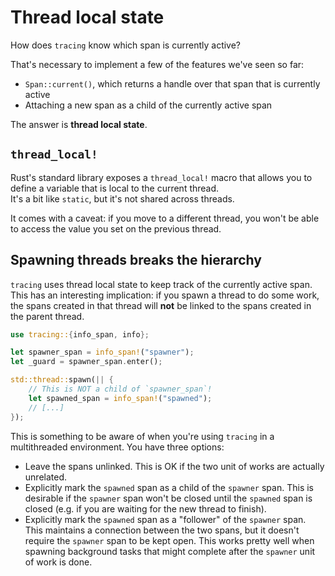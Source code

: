 # Thread local state

How does `tracing` know which span is currently active?

That's necessary to implement a few of the features we've seen so far:

- `Span::current()`, which returns a handle over that span that is currently active
- Attaching a new span as a child of the currently active span

The answer is **thread local state**.

## `thread_local!`

Rust's standard library exposes a `thread_local!` macro that allows you to define a variable
that is local to the current thread.  
It's a bit like `static`, but it's not shared across threads.

It comes with a caveat: if you move to a different thread, you won't be able to access the
value you set on the previous thread.

## Spawning threads breaks the hierarchy

`tracing` uses thread local state to keep track of the currently active span.  
This has an interesting implication: if you spawn a thread to do some work, the spans
created in that thread will **not** be linked to the spans created in the parent thread.

```rust
use tracing::{info_span, info};

let spawner_span = info_span!("spawner");
let _guard = spawner_span.enter();

std::thread::spawn(|| {
    // This is NOT a child of `spawner_span`!
    let spawned_span = info_span!("spawned");
    // [...]
});
```

This is something to be aware of when you're using `tracing` in a multithreaded environment.
You have three options:

- Leave the spans unlinked. This is OK if the two unit of works are actually unrelated.
- Explicitly mark the `spawned` span as a child of the `spawner` span. This is desirable
  if the `spawner` span won't be closed until the `spawned` span is closed (e.g. if you are
  waiting for the new thread to finish).
- Explicitly mark the `spawned` span as a "follower" of the `spawner` span. This maintains a
  connection between the two spans, but it doesn't require the `spawner` span to be kept open.
  This works pretty well when spawning background tasks that might complete after the `spawner`
  unit of work is done.
